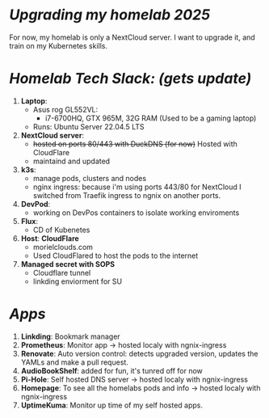 # *Upgrading my homelab 2025*

For now, my homelab is only a NextCloud server.
I want to upgrade it, and train on my Kubernetes skills.

# *Homelab Tech Slack: (gets update)*
1. **Laptop**: 
   - Asus rog GL552VL: 
      - i7-6700HQ, GTX 965M, 32G RAM (Used to be a gaming laptop)
   - Runs: Ubuntu Server 22.04.5 LTS
3. **NextCloud server**:
   - ~~hosted on ports 80/443 with DuckDNS (for now)~~ Hosted with CloudFlare
   - maintaind and updated
4. **k3s**:
   - manage pods, clusters and nodes
   - nginx ingress: because i'm using ports 443/80 for NextCloud I switched from Traefik ingress to ngnix on another ports.
5. **DevPod**:
   - working on DevPos containers to isolate working enviroments
6. **Flux**:
   - CD of Kubenetes
7. **Host**: **CloudFlare**
   - morielclouds.com
   - Used CloudFlared to host the pods to the internet
8. **Managed secret with SOPS**
   - Cloudflare tunnel
   - linkding enviorment for SU

# *Apps*
1. **Linkding**: Bookmark manager
2. **Prometheus**: Monitor app -> hosted localy with ngnix-ingress
3. **Renovate**: Auto version control: detects upgraded version, updates the YAMLs and make a pull request.
4. **AudioBookShelf**: added for fun, it's tunred off for now
5. **Pi-Hole**: Self hosted DNS server -> hosted localy with ngnix-ingress
6. **Homepage**: To see all the homelabs pods and info -> hosted localy with ngnix-ingress
7. **UptimeKuma**: Monitor up time of my self hosted apps.
